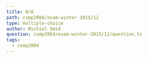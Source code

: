 ```yaml
---
title: N/A
path: comp2804/exam-winter-2015/12
type: multiple-choice
author: Michiel Smid
question: comp2804/exam-winter-2015/12/question.ts
tags:
  - comp2804
---
```

